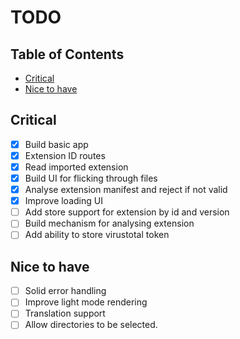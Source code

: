 # TODO <!-- omit in toc -->

## Table of Contents <!-- omit in toc -->

- [Critical](#critical)
- [Nice to have](#nice-to-have)

## Critical

- [x] Build basic app
- [x] Extension ID routes
- [x] Read imported extension
- [x] Build UI for flicking through files
- [x] Analyse extension manifest and reject if not valid
- [x] Improve loading UI
- [ ] Add store support for extension by id and version
- [ ] Build mechanism for analysing extension
- [ ] Add ability to store virustotal token

## Nice to have

- [ ] Solid error handling
- [ ] Improve light mode rendering
- [ ] Translation support
- [ ] Allow directories to be selected.
